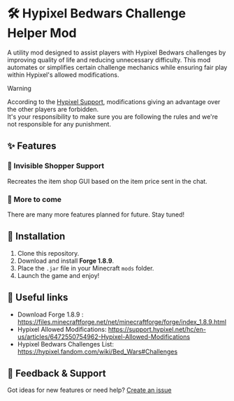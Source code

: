 # 🛠 Hypixel Bedwars Challenge Helper Mod

A utility mod designed to assist players with Hypixel Bedwars challenges by improving quality of life and reducing unnecessary difficulty. This mod automates or simplifies certain challenge mechanics while ensuring fair play within Hypixel's allowed modifications.

> [!WARNING]
> According to the [Hypixel Support](https://support.hypixel.net/hc/en-us/articles/6472550754962-Hypixel-Allowed-Modifications), modifications giving an advantage over the other players are forbidden.  
> It's your responsibility to make sure you are following the rules and we're not responsible for any punishment.  

## ✨ Features

### 🛒 Invisible Shopper Support

Recreates the item shop GUI based on the item price sent in the chat.  

### 🚀 More to come

There are many more features planned for future. Stay tuned!

## 📜 Installation

1. Clone this repository.  
2. Download and install **Forge 1.8.9**.  
3. Place the `.jar` file in your Minecraft `mods` folder.  
4. Launch the game and enjoy!  

## 🔗 Useful links

- Download Forge 1.8.9 : https://files.minecraftforge.net/net/minecraftforge/forge/index_1.8.9.html
- Hypixel Allowed Modifications: https://support.hypixel.net/hc/en-us/articles/6472550754962-Hypixel-Allowed-Modifications
- Hypixel Bedwars Challenges List: https://hypixel.fandom.com/wiki/Bed_Wars#Challenges

## 💬 Feedback & Support

Got ideas for new features or need help? [Create an issue](../../issues/new)
